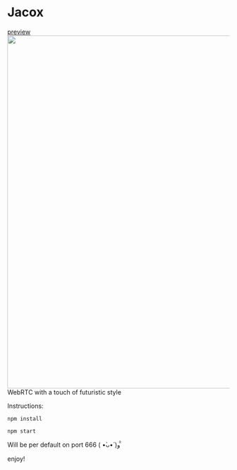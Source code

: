 # Jacox

[preview](https://cdn.glitch.com/51e17605-6d0f-465e-98f6-f0db58a1160c%2FScreenshot%202020-04-11%20at%2011.54.01.png?v=1586598918904)
<img src="https://cdn.glitch.com/51e17605-6d0f-465e-98f6-f0db58a1160c%2FScreenshot%202020-04-11%20at%2011.54.01.png?v=1586598918904" width="800px"/>
WebRTC with a touch of futuristic style

Instructions:

`npm install`

`npm start`

Will be per default on port 666 ( •̀ᴗ•́ )و ̑̑

enjoy!
